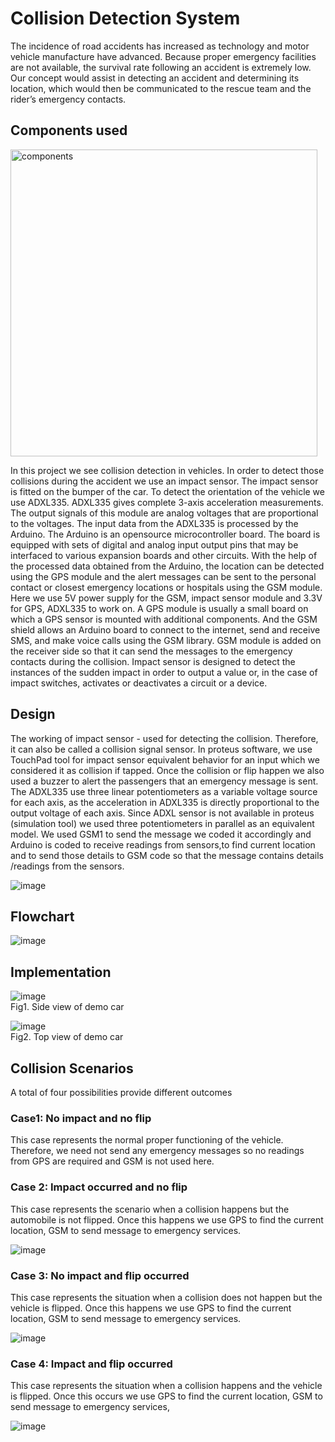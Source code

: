 # Collision Detection System

The incidence of road accidents has increased as technology and motor vehicle manufacture have advanced. Because proper emergency facilities are not available, the survival rate following an accident is extremely low. Our concept would assist in detecting an accident and determining its location, which would then be communicated to the rescue team and the rider’s emergency contacts.

## Components used
<img width="491" alt="components" src="https://user-images.githubusercontent.com/68386099/177051450-578e0bff-8737-46e0-bf3a-79bcebeaf728.PNG">

In this project we see collision detection in vehicles. In order to detect those collisions during the accident we use an impact sensor. The impact sensor is fitted on the bumper of the car. To detect the orientation of the vehicle we use ADXL335. ADXL335 gives complete 3-axis acceleration measurements. The output signals of this module are analog voltages that are proportional to the voltages. The input data from the ADXL335 is processed by the Arduino. The Arduino is an opensource microcontroller board. The board is equipped with sets of digital and analog input output pins that may be interfaced to various expansion boards and other circuits. With the help of the processed data obtained from the Arduino, the location can be detected using the GPS module and the alert messages can be sent to the personal contact or closest emergency locations or hospitals using the GSM module. Here we use 5V power supply for the GSM, impact sensor module and 3.3V for GPS, ADXL335 to work on. A GPS module is usually a small board on which a GPS sensor is mounted with additional components. And the GSM shield allows an Arduino board to connect to the internet, send and receive SMS, and make voice calls using the GSM library. GSM module is added on the receiver side so that it can send the messages to the emergency contacts during the collision. Impact sensor is designed to detect the instances of the sudden impact in order to output a value or, in the case of impact switches, activates or deactivates a circuit or a device.

## Design 

The working of impact sensor - used for detecting the collision. Therefore, it can also be called a collision signal sensor. In proteus software, we use TouchPad tool for impact sensor equivalent behavior for an input which we considered it as collision if tapped. Once the collision or flip happen we also used a buzzer to alert the passengers that an emergency message is sent. The ADXL335 use three linear potentiometers as a variable voltage source for each axis, as the acceleration in ADXL335 is directly proportional to the output voltage of each axis. Since ADXL sensor is not available in proteus (simulation tool) we  used three potentiometers in parallel as an equivalent model. We used GSM1 to send the message we coded it accordingly and Arduino is coded to receive readings from sensors,to find current location and to send those details to GSM code so that the message contains details /readings from the sensors.

![image](https://user-images.githubusercontent.com/68386099/177052180-c71f3243-ead7-4ce5-9860-06a04fa3f8b7.png)

## Flowchart
![image](https://user-images.githubusercontent.com/68386099/177052203-758e6a48-8534-440e-acab-ee13fcdc2990.png)

## Implementation

![image](https://user-images.githubusercontent.com/68386099/177052083-c3185a3a-2e7e-4aa0-9614-40968528ec96.png) </br>
Fig1. Side view of demo car

![image](https://user-images.githubusercontent.com/68386099/177052143-2fa68c8d-2d9c-41cd-8e86-a3f1540f5ac2.png) </br>
Fig2. Top view of demo car

## Collision Scenarios
A total of four possibilities provide different outcomes </br>

### Case1: No impact and no flip </br>
This case represents the normal proper functioning of the vehicle. Therefore, we need not send any emergency messages so no readings from GPS are required and GSM is not used here. </br>

### Case 2: Impact occurred and no flip </br>
This case represents the scenario when a collision happens but the automobile is not flipped. Once this happens we use GPS to find the current location, GSM to send message to emergency services. </br>

![image](https://user-images.githubusercontent.com/68386099/177051776-e8907d97-9276-4d89-aa73-be1bed253692.png)

### Case 3: No impact and flip occurred </br>
This case represents the situation when a collision does not happen but the vehicle is flipped. Once this happens we use GPS to find the current location, GSM to send message to emergency services. </br>

![image](https://user-images.githubusercontent.com/68386099/177051789-42ff2b07-89fb-425f-8727-960778e5e59d.png)

### Case 4: Impact and flip occurred </br>
This case represents the situation when a collision happens and the vehicle is flipped. Once this occurs we use GPS to find the current location, GSM to send message to emergency services, </br>

![image](https://user-images.githubusercontent.com/68386099/177051798-cc9dfc3f-8c7f-4cbd-b251-09c65b896315.png)

